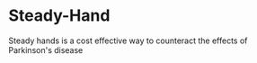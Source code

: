 # Steady-Hand
Steady hands is a cost effective way to counteract the effects of Parkinson's disease
